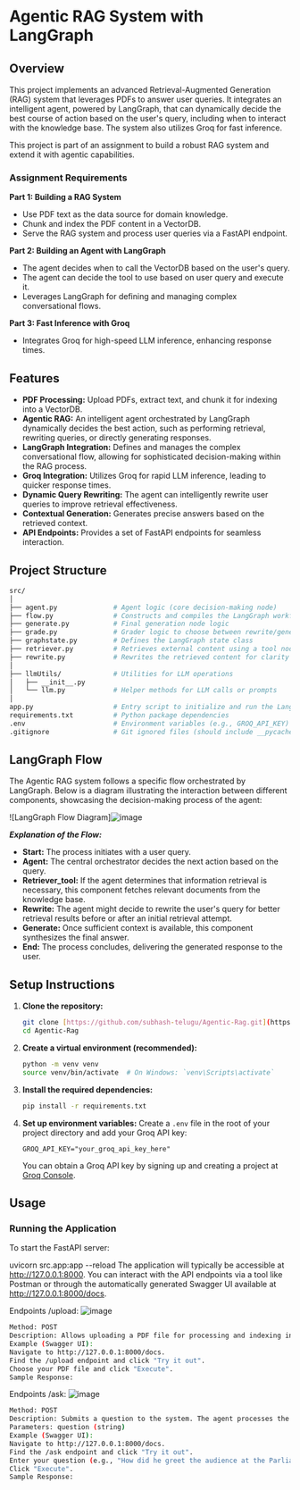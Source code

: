 # Agentic RAG System with LangGraph

## Overview

This project implements an advanced Retrieval-Augmented Generation (RAG) system that leverages PDFs to answer user queries. It integrates an intelligent agent, powered by LangGraph, that can dynamically decide the best course of action based on the user's query, including when to interact with the knowledge base. The system also utilizes Groq for fast inference.

This project is part of an assignment to build a robust RAG system and extend it with agentic capabilities.

### Assignment Requirements

**Part 1: Building a RAG System**
* Use PDF text as the data source for domain knowledge.
* Chunk and index the PDF content in a VectorDB.
* Serve the RAG system and process user queries via a FastAPI endpoint.

**Part 2: Building an Agent with LangGraph**
* The agent decides when to call the VectorDB based on the user's query.
* The agent can decide the tool to use based on user query and execute it.
* Leverages LangGraph for defining and managing complex conversational flows.

**Part 3: Fast Inference with Groq**
* Integrates Groq for high-speed LLM inference, enhancing response times.

## Features

* **PDF Processing:** Upload PDFs, extract text, and chunk it for indexing into a VectorDB.
* **Agentic RAG:** An intelligent agent orchestrated by LangGraph dynamically decides the best action, such as performing retrieval, rewriting queries, or directly generating responses.
* **LangGraph Integration:** Defines and manages the complex conversational flow, allowing for sophisticated decision-making within the RAG process.
* **Groq Integration:** Utilizes Groq for rapid LLM inference, leading to quicker response times.
* **Dynamic Query Rewriting:** The agent can intelligently rewrite user queries to improve retrieval effectiveness.
* **Contextual Generation:** Generates precise answers based on the retrieved context.
* **API Endpoints:** Provides a set of FastAPI endpoints for seamless interaction.

## Project Structure

```bash
src/
│
├── agent.py              # Agent logic (core decision-making node)
├── flow.py               # Constructs and compiles the LangGraph workflow
├── generate.py           # Final generation node logic
├── grade.py              # Grader logic to choose between rewrite/generate
├── graphstate.py         # Defines the LangGraph state class
├── retriever.py          # Retrieves external content using a tool node
├── rewrite.py            # Rewrites the retrieved content for clarity or improvement
│
├── llmUtils/             # Utilities for LLM operations
│   ├── __init__.py
│   └── llm.py            # Helper methods for LLM calls or prompts
│
app.py                    # Entry script to initialize and run the LangGraph
requirements.txt          # Python package dependencies
.env                      # Environment variables (e.g., GROQ_API_KEY)
.gitignore                # Git ignored files (should include __pycache__, .env, etc.)

```

## LangGraph Flow

The Agentic RAG system follows a specific flow orchestrated by LangGraph. Below is a diagram illustrating the interaction between different components, showcasing the decision-making process of the agent:

![LangGraph Flow Diagram]![image](https://github.com/user-attachments/assets/c92a5af1-378a-44d4-8ec6-b1820a87b74c)


**_Explanation of the Flow:_**
* **Start:** The process initiates with a user query.
* **Agent:** The central orchestrator decides the next action based on the query.
* **Retriever_tool:** If the agent determines that information retrieval is necessary, this component fetches relevant documents from the knowledge base.
* **Rewrite:** The agent might decide to rewrite the user's query for better retrieval results before or after an initial retrieval attempt.
* **Generate:** Once sufficient context is available, this component synthesizes the final answer.
* **End:** The process concludes, delivering the generated response to the user.

## Setup Instructions

1.  **Clone the repository:**
    ```bash
    git clone [https://github.com/subhash-telugu/Agentic-Rag.git](https://github.com/subhash-telugu/Agentic-Rag.git)
    cd Agentic-Rag
    ```

2.  **Create a virtual environment (recommended):**
    ```bash
    python -m venv venv
    source venv/bin/activate  # On Windows: `venv\Scripts\activate`
    ```

3.  **Install the required dependencies:**
    ```bash
    pip install -r requirements.txt
    ```

4.  **Set up environment variables:**
    Create a `.env` file in the root of your project directory and add your Groq API key:
    ```
    GROQ_API_KEY="your_groq_api_key_here"
    ```
    You can obtain a Groq API key by signing up and creating a project at [Groq Console](https://console.groq.com/).

## Usage

### Running the Application

To start the FastAPI server:



uvicorn src.app:app --reload
The application will typically be accessible at http://127.0.0.1:8000. You can interact with the API endpoints via a tool like Postman or through the automatically generated Swagger UI available at http://127.0.0.1:8000/docs.

Endpoints
/upload:
![image](https://github.com/user-attachments/assets/528c1983-a040-4198-bd63-672b96486b05)
```bash
Method: POST
Description: Allows uploading a PDF file for processing and indexing into the VectorDB.
Example (Swagger UI):
Navigate to http://127.0.0.1:8000/docs.
Find the /upload endpoint and click "Try it out".
Choose your PDF file and click "Execute".
Sample Response:
```

Endpoints
/ask:
![image](https://github.com/user-attachments/assets/ce7e3eef-1520-4869-bd43-6da65b0b02fe)
```bash
Method: POST
Description: Submits a question to the system. The agent processes the query using the RAG flow, potentially involving retrieval and generation.
Parameters: question (string)
Example (Swagger UI):
Navigate to http://127.0.0.1:8000/docs.
Find the /ask endpoint and click "Try it out".
Enter your question (e.g., "How did he greet the audience at the Parliament?").
Click "Execute".
Sample Response:
```
